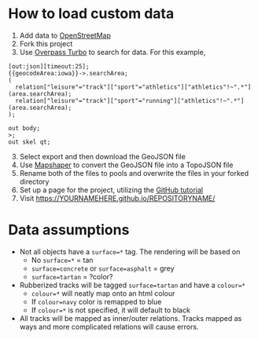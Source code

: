# How to load custom data

1. Add data to [OpenStreetMap](https://www.openstreetmap.org)
2. Fork this project
3. Use [Overpass Turbo](https://overpass-turbo.eu) to search for data. For this example, 
```
[out:json][timeout:25];
{{geocodeArea:iowa}}->.searchArea;
(
  relation["leisure"="track"]["sport"="athletics"]["athletics"!~".*"](area.searchArea);
  relation["leisure"="track"]["sport"="running"]["athletics"!~".*"](area.searchArea);
);

out body;
>;
out skel qt;
```
3. Select export and then download the GeoJSON file
4. Use [Mapshaper](https://mapshaper.org) to convert the GeoJSON file into a TopoJSON file
5. Rename both of the files to pools and overwrite the files in your forked directory
6. Set up a page for the project, utilizing the [GitHub tutorial](https://pages.github.com/)
7. Visit https://YOURNAMEHERE.github.io/REPOSITORYNAME/

# Data assumptions

* Not all objects have a `surface=*` tag. The rendering will be based on
  * No `surface=*` = tan
  * `surface=concrete` or `surface=asphalt` = grey
  * `surface=tartan` = ?color?
* Rubberized tracks will be tagged `surface=tartan` and have a `colour=*`
  * `colour=*` will neatly map onto an html colour
  * If `colour=navy` color is remapped to blue
  * If `colour=*` is not specified, it will default to black
* All tracks will be mapped as inner/outer relations. Tracks mapped as ways and more complicated relations will cause errors.
